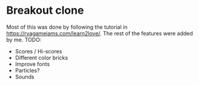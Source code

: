 # Breakout clone

Most of this was done by following the tutorial in https://rvagamejams.com/learn2love/. The rest of the features were added by me. TODO:
- Scores / Hi-scores
- Different color bricks
- Improve fonts
- Particles?
- Sounds
